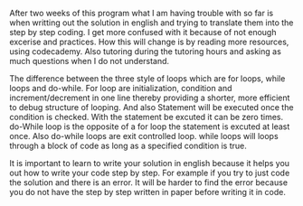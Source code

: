 After two weeks of this program what I am having trouble with so far is when writting out the solution in english and trying to translate them into the step by step coding. I get more confused with it because of not enough excerise and practices. How this will change is by reading more resources, using codecademy. Also tutoring during the tutoring hours and asking as much questions when I do not understand. 

The difference between the three style of loops which are for loops, while loops and do-while. For loop are initialization, condition and increment/decrement in one line thereby providing a shorter, more efficient to debug structure of looping. And also Statement will be executed once the condition is checked. With the statement be excuted it can be zero times. do-While loop is the opposite of a for loop the statement is excuted at least once. Also do-while loops are exit controlled loop. while loops will loops through a block of code as long as a specified condition is true. 

It is important to learn to write your solution in english because it helps you out how to write your code step by step. For example if you try to just code the solution and there is an error. It will be harder to find the error because you do not have the step by step written in paper before writing it in code.
